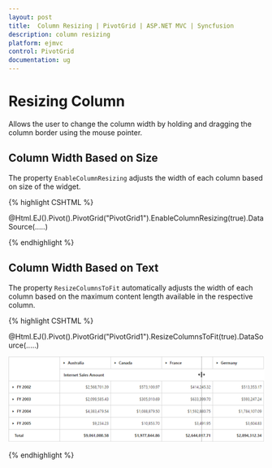 ```yaml
---
layout: post
title:  Column Resizing | PivotGrid | ASP.NET MVC | Syncfusion 
description: column resizing
platform: ejmvc
control: PivotGrid
documentation: ug
---
```


# Resizing Column

Allows the user to change the column width by holding and dragging the column border using the mouse pointer.

## Column Width Based on Size

The property `EnableColumnResizing` adjusts the width of each column based on size of the widget.

{% highlight CSHTML %}

@Html.EJ().Pivot().PivotGrid("PivotGrid1").EnableColumnResizing(true).DataSource(.....)

{% endhighlight %} 

## Column Width Based on Text

The property `ResizeColumnsToFit` automatically adjusts the width of each column based on the maximum content length available in the respective column.

{% highlight CSHTML %}

@Html.EJ().Pivot().PivotGrid("PivotGrid1").ResizeColumnsToFit(true).DataSource(.....)

![](Column-Resizing_images/columnresizing.png)

{% endhighlight %} 